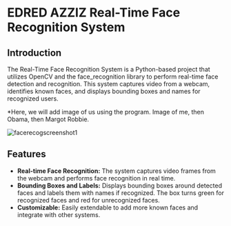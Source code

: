 # EDRED AZZIZ Real-Time Face Recognition System

## Introduction
The Real-Time Face Recognition System is a Python-based project that utilizes OpenCV and the face_recognition library to perform real-time face detection and recognition. This system captures video from a webcam, identifies known faces, and displays bounding boxes and names for recognized users.

*Here, we will add image of us using the program. Image of me, then Obama, then Margot Robbie.

![facerecogscreenshot1](https://github.com/eazziz/Face-Recognition-Project/assets/171207708/305a6683-10ff-446b-9101-437f04f2a899)



## Features
- **Real-time Face Recognition:** The system captures video frames from the webcam and performs face recognition in real time.
- **Bounding Boxes and Labels:** Displays bounding boxes around detected faces and labels them with names if recognized. The box turns green for recognized faces and red for unrecognized faces.
- **Customizable:** Easily extendable to add more known faces and integrate with other systems.


